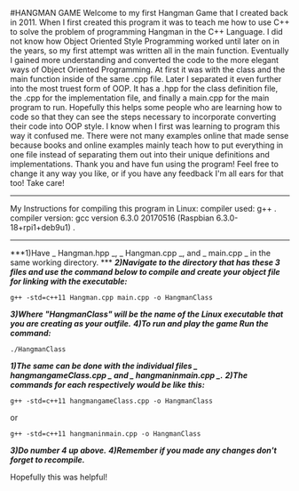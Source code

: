 #HANGMAN GAME
Welcome to my first Hangman Game that I created back in 2011. When I first
created this program it was to teach me how to use C++ to solve the problem of
programming Hangman in the C++ Language. I did not know how Object Oriented Style
Programming worked until later on in the years, so my first attempt was written
all in the main function. Eventually I gained more understanding and converted
the code to the more elegant ways of Object Oriented Programming. At first it
was with the class and the main function inside of the same .cpp file. Later I
separated it even further into the most truest form of OOP. It has a .hpp for the
class definition file, the .cpp for the implementation file, and finally a main.cpp
for the main program to run. Hopefully this helps some people who are learning
how to code so that they can see the steps necessary to incorporate converting
their code into OOP style. I know when I first was learning to program this way
it confused me. There were not many examples online that made sense because
books and online examples mainly teach how to put everything in one file instead
of separating them out into their unique definitions and implementations. Thank
you and have fun using the program! Feel free to change it any way you like, or
if you have any feedback I'm all ears for that too! Take care!

***
My Instructions for compiling this program in Linux:
compiler used: g++ .
compiler version: gcc version 6.3.0 20170516 (Raspbian 6.3.0-18+rpi1+deb9u1) .
***

***1)Have _ Hangman.hpp _, _ Hangman.cpp _, and _ main.cpp _ in the same working
directory. ***
***2)Navigate to the directory that has these 3 files and use the command below to compile and create your object file for linking with the executable:***

`g++ -std=c++11 Hangman.cpp main.cpp -o HangmanClass`

***3)Where "HangmanClass" will be the name of the Linux executable that you are creating as your outfile.***
***4)To run and play the game Run the command:***

`./HangmanClass`

***1)The same can be done with the individual files _ hangmangameClass.cpp _ and _ hangmaninmain.cpp _.***
***2)The commands for each respectively would be like this:***

`g++ -std=c++11 hangmangameClass.cpp -o HangmanClass`

or

`g++ -std=c++11 hangmaninmain.cpp -o HangmanClass`

***3)Do number 4 up above.***
***4)Remember if you made any changes don't forget to recompile.***

Hopefully this was helpful!
